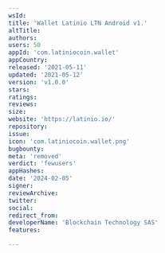 ```yaml
---
wsId: 
title: 'Wallet Latinio LTN Android v1.'
altTitle: 
authors: 
users: 50
appId: 'com.latiniocoin.wallet'
appCountry: 
released: '2021-05-11'
updated: '2021-05-12'
version: 'v1.0.0'
stars: 
ratings: 
reviews: 
size: 
website: 'https://latinio.io/'
repository: 
issue: 
icon: 'com.latiniocoin.wallet.png'
bugbounty: 
meta: 'removed'
verdict: 'fewusers'
appHashes: 
date: '2024-02-05'
signer: 
reviewArchive: 
twitter: 
social: 
redirect_from: 
developerName: 'Blockchain Technology SAS'
features: 

---
```



